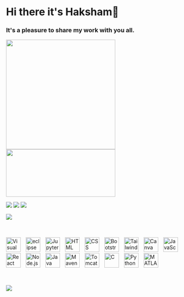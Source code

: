 # Hi there it's Haksham👋
### It's a pleasure to share my work with you all.

<!-- ![](https://github-readme-stats.vercel.app/api?username=Haksham&show_icons=true&theme=dracula) -->
<img  width=300 src="https://github-readme-stats.vercel.app/api?username=Haksham&show_icons=true&theme=dracula"/><img  width=300 height=130 src="https://github-readme-streak-stats.herokuapp.com/?user=haksham&theme=dracula"/>

<!-- ![](https://github-readme-streak-stats.herokuapp.com/?user=haksham&theme=dracula) -->
![](https://github-readme-stats.vercel.app/api/top-langs/?username=haksham&theme=dracula&layout=compact)
![](https://leetcard.jacoblin.cool/Harsh_V_M?width=300&height=200&hide=ranking,total-solved-text,easy-solved-count,medium-solved-count,hard-solved-count)
![](https://geeks-for-geeks-stats-api.vercel.app/?userName=extraonb6uh)


![](https://github-profile-trophy.vercel.app/?username=Haksham&theme=dracula)


<br/><br/>
<img width="40" src="https://user-images.githubusercontent.com/25181517/192108891-d86b6220-e232-423a-bf5f-90903e6887c3.png" alt="Visual Studio Code" style="margin-right:10px;" title="Visual Studio Code"/>
<img width="40" src="https://user-images.githubusercontent.com/25181517/192108892-6e9b5cdf-4e35-4a70-ad9a-801a93a07c1c.png" alt="eclipse" style="margin-right:10px;" title="eclipse"/>
<img width="40" src="https://user-images.githubusercontent.com/25181517/183914128-3fc88b4a-4ac1-40e6-9443-9a30182379b7.png" alt="Jupyter Notebook" style="margin-right:10px;" title="Jupyter Notebook"/>
<img width="40" src="https://user-images.githubusercontent.com/25181517/192158954-f88b5814-d510-4564-b285-dff7d6400dad.png" alt="HTML" style="margin-right:10px;" title="HTML"/>
<img width="40" src="https://user-images.githubusercontent.com/25181517/183898674-75a4a1b1-f960-4ea9-abcb-637170a00a75.png" alt="CSS" style="margin-right:10px;" title="CSS"/>
<img width="40" src="https://user-images.githubusercontent.com/25181517/183898054-b3d693d4-dafb-4808-a509-bab54cf5de34.png" alt="Bootstrap" style="margin-right:10px;" title="Bootstrap"/>
<img width="40" src="https://user-images.githubusercontent.com/25181517/202896760-337261ed-ee92-4979-84c4-d4b829c7355d.png" alt="Tailwind CSS" style="margin-right:10px;" title="Tailwind CSS"/>
<img width="40" src="https://github-production-user-asset-6210df.s3.amazonaws.com/136815194/253220886-02494c7c-de6a-43a6-9293-6369696842ed.png" alt="Canva" style="margin-right:10px;" title="Canva"/>
<img width="40" src="https://user-images.githubusercontent.com/25181517/117447155-6a868a00-af3d-11eb-9cfe-245df15c9f3f.png" alt="JavaScript" style="margin-right:10px;" title="JavaScript"/>
<img width="40" src="https://user-images.githubusercontent.com/25181517/183897015-94a058a6-b86e-4e42-a37f-bf92061753e5.png" alt="React" style="margin-right:10px;" title="React"/>
<img width="40" src="https://user-images.githubusercontent.com/25181517/183568594-85e280a7-0d7e-4d1a-9028-c8c2209e073c.png" alt="Node.js" style="margin-right:10px;" title="Node.js"/>
<img width="40" src="https://user-images.githubusercontent.com/25181517/117201156-9a724800-adec-11eb-9a9d-3cd0f67da4bc.png" alt="Java" style="margin-right:10px;" title="Java"/>
<img width="40" src="https://user-images.githubusercontent.com/25181517/117207242-07d5a700-adf4-11eb-975e-be04e62b984b.png" alt="Maven" style="margin-right:10px;" title="Maven"/>
<img width="40" src="https://user-images.githubusercontent.com/25181517/183894676-137319b5-1364-4b6a-ba4f-e9fc94ddc4aa.png" alt="Tomcat" style="margin-right:10px;" title="Tomcat"/>
<img width="40" src="https://user-images.githubusercontent.com/25181517/192106070-46255bcf-65e6-4c6b-a296-bf8d0d8fb2a7.png" alt="C" style="margin-right:10px;" title="C"/>
<img width="40" src="https://user-images.githubusercontent.com/25181517/183423507-c056a6f9-1ba8-4312-a350-19bcbc5a8697.png" alt="Python" style="margin-right:10px;" title="Python"/>
<img width="40" src="https://user-images.githubusercontent.com/25181517/192106593-610ee31c-995e-4f24-b8e1-0f18eead6fae.png" alt="MATLAB" style="margin-right:10px;" title="MATLAB"/>

<br/>

![](https://komarev.com/ghpvc/?username=Haksham&style=rounded&label=++😏~+&abbreviated=true&color=blueviolet)


<!--
**Haksham/Haksham** is a ✨ _special_ ✨ repository because its `README.md` (this file) appears on your GitHub profile.

Here are some ideas to get you started:

- 🔭 I’m currently working on ...
- 🌱 I’m currently learning ...
- 👯 I’m looking to collaborate on ...
- 🤔 I’m looking for help with ...
- 💬 Ask me about ...
- 📫 How to reach me: ...
- 😄 Pronouns: ...
- ⚡ Fun fact: ...

git cloned to vscode

ctrl+shift+V or Ctrl+K V= preview

git add .
git commit -m"update"
git pull
git push origin main 
-->

